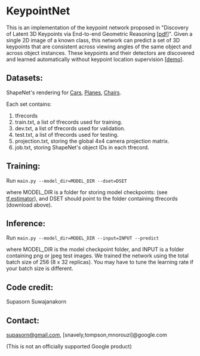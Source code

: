 # KeypointNet
This is an implementation of the keypoint network proposed in "Discovery of
Latent 3D Keypoints via End-to-end Geometric Reasoning
[[pdf](https://arxiv.org/pdf/1807.03146.pdf)]". Given a single 2D image of a
known class, this network can predict a set of 3D keypoints that are consistent
across viewing angles of the same object and across object instances. These
keypoints and their detectors are discovered and learned automatically without
keypoint location supervision [[demo](https://keypointnet.github.io)].

## Datasets:
  ShapeNet's rendering for 
  [Cars](https://storage.googleapis.com/discovery-3dkeypoints-data/cars_with_keypoints.zip),
  [Planes](https://storage.googleapis.com/discovery-3dkeypoints-data/planes_with_keypoints.zip),
  [Chairs](https://storage.googleapis.com/discovery-3dkeypoints-data/chairs_with_keypoints.zip).

  Each set contains:
1. tfrecords
2. train.txt, a list of tfrecords used for training.
2. dev.txt, a list of tfrecords used for validation.
3. test.txt, a list of tfrecords used for testing.
4. projection.txt, storing the global 4x4 camera projection matrix.
5. job.txt, storing ShapeNet's object IDs in each tfrecord.
  
## Training:
  Run `main.py --model_dir=MODEL_DIR --dset=DSET`

  where MODEL_DIR is a folder for storing model checkpoints: (see [tf.estimator](https://www.tensorflow.org/api_docs/python/tf/estimator/Estimator)), and DSET should point to the folder containing tfrecords (download above).

## Inference:
  Run `main.py --model_dir=MODEL_DIR --input=INPUT --predict`

  where MODEL_DIR is the model checkpoint folder, and INPUT is a folder containing png or jpeg test images.
  We trained the network using the total batch size of 256 (8 x 32 replicas). You may have to tune the learning rate if your batch size is different. 

## Code credit:
  Supasorn Suwajanakorn

## Contact:
  supasorn@gmail.com, [snavely,tompson,mnorouzi]@google.com


(This is not an officially supported Google product)